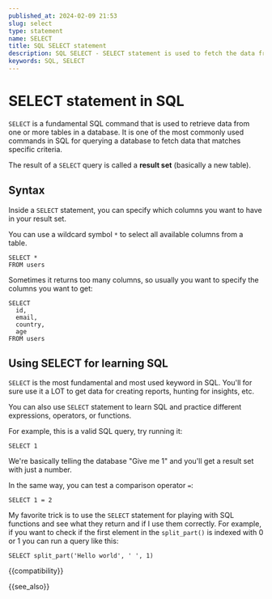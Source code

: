 ```yaml
---
published_at: 2024-02-09 21:53
slug: select
type: statement
name: SELECT
title: SQL SELECT statement
description: SQL SELECT - SELECT statement is used to fetch the data from a database table. SELECT statement returns a table that's also called a result set.
keywords: SQL, SELECT
---
```


# SELECT statement in SQL

`SELECT` is a fundamental SQL command that is used to retrieve data from one or more tables in a database. It is one of the most commonly used commands in SQL for querying a database to fetch data that matches specific criteria.

The result of a `SELECT` query is called a **result set** (basically a new table).

## Syntax

Inside a `SELECT` statement, you can specify which columns you want to have in your result set.

You can use a wildcard symbol `*` to select all available columns from a table.

~~~pgsql
SELECT *
FROM users
~~~

Sometimes it returns too many columns, so usually you want to specify the columns you want to get:

~~~pgsql
SELECT
  id,
  email,
  country,
  age
FROM users
~~~

## Using SELECT for learning SQL

`SELECT` is the most fundamental and most used keyword in SQL. You'll for sure use it a LOT to get data for creating reports, hunting for insights, etc.

You can also use `SELECT` statement to learn SQL and practice different expressions, operators, or functions.

For example, this is a valid SQL query, try running it:

~~~pgsql
SELECT 1
~~~

We're basically telling the database "Give me 1" and you'll get a result set with just a number.

In the same way, you can test a comparison operator `=`:

~~~pgsql
SELECT 1 = 2
~~~

My favorite trick is to use the `SELECT` statement for playing with SQL functions and see what they return and if I use them correctly. For example, if you want to check if the first element in the `split_part()` is indexed with 0 or 1 you can run a query like this:

~~~pgsql
SELECT split_part('Hello world', ' ', 1)
~~~

{{compatibility}}

{{see_also}}
